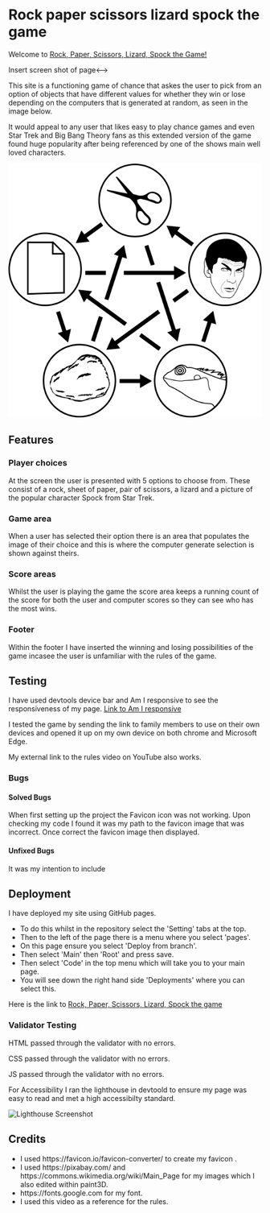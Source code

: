 # Rock paper scissors lizard spock the game

Welcome to [Rock, Paper, Scissors, Lizard, Spock the Game!](https://stacd.github.io/rpsls-game/)

<!-->Insert screen shot of page<-->

This site is a functioning game of chance that askes the user to pick from an option of
objects that have different values for whether they win or lose depending on the computers
that is generated at random, as seen in the image below.

It would appeal to any user that likes easy to play chance games and even Star Trek and
Big Bang Theory fans as this extended version of the game found huge popularity after being
referenced by one of the shows main well loved characters.

![Reponsive Screenshot](assets/images/rpsls.png)

## Features

### Player choices

At the screen the user is presented with 5 options to choose from. These consist
of a rock, sheet of paper, pair of scissors, a lizard and a picture of the popular
character Spock from Star Trek.

### Game area

When a user has selected their option there is an area that populates the image of their choice
and this is where the computer generate selection is shown against theirs.

### Score areas

Whilst the user is playing the game the score area keeps a running count of the score for both
the user and computer scores so they can see who has the most wins.

### Footer

Within the footer I have inserted the winning and losing possibilities of the game incasee the user
is unfamiliar with the rules of the game.

## Testing

I have used devtools device bar and Am I responsive to see the responsiveness of my page.
[Link to Am I responsive]()

I tested the game by sending the link to family members to use on their own devices and opened it up
on my own device on both chrome and Microsoft Edge.

My external link to the rules video on YouTube also works.

### Bugs

#### Solved Bugs

When first setting up the project the Favicon icon was not working. Upon checking my code I found
it was my path to the favicon image that was incorrect. Once correct the favicon image then displayed.

<!--image of error inserted><-->

<!-- any validator errors insert here><-->

#### Unfixed Bugs

It was my intention to include

## Deployment

I have deployed my site using GitHub pages.
<ul><li>To do this whilst in the repository select the 'Setting' tabs at the top.</li>
<li>Then to the left of the page there is a menu where you select 'pages'.</li>
<li>On this page ensure you select 'Deploy from branch'.</li>
<li>Then select 'Main' then 'Root' and press save.</li>
<li>Then select 'Code' in the top menu which will take you to your main page.</li>
<li>You will see down the right hand side 'Deployments' where you can select this.</li>
</ul>

Here is the link to [Rock, Paper, Scissors, Lizard, Spock the game]()

### Validator Testing

HTML passed through the validator with no errors.

CSS passed through the validator with no errors.

JS passed through the validator with no errors.

For Accessibility I ran the lighthouse in devtoold to ensure my page was easy to read and met a
high accessibilty standard.

![Lighthouse Screenshot]()

## Credits

<ul>
<li>I used https://favicon.io/favicon-converter/ to create my favicon .</li>
<li>I used https://pixabay.com/ and https://commons.wikimedia.org/wiki/Main_Page for my images
which I also edited within paint3D.</li>
<li>https://fonts.google.com for my font.</li>
<li>I used this video<!--link to you tube video of sheldon<--> as a reference for the rules.</li>
</ul>
